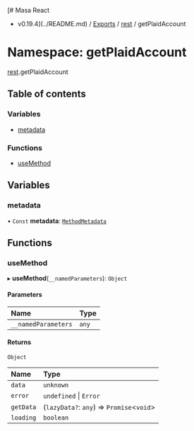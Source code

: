 [# Masa React
 - v0.19.4](../README.md) / [Exports](../modules.md) / [rest](rest.md) / getPlaidAccount

# Namespace: getPlaidAccount

[rest](rest.md).getPlaidAccount

## Table of contents

### Variables

- [metadata](rest.getPlaidAccount.md#metadata)

### Functions

- [useMethod](rest.getPlaidAccount.md#usemethod)

## Variables

### metadata

• `Const` **metadata**: [`MethodMetadata`](../interfaces/rest.MethodMetadata.md)

## Functions

### useMethod

▸ **useMethod**(`__namedParameters`): `Object`

#### Parameters

| Name | Type |
| :------ | :------ |
| `__namedParameters` | `any` |

#### Returns

`Object`

| Name | Type |
| :------ | :------ |
| `data` | `unknown` |
| `error` | `undefined` \| `Error` |
| `getData` | (`lazyData?`: `any`) => `Promise`<`void`\> |
| `loading` | `boolean` |
